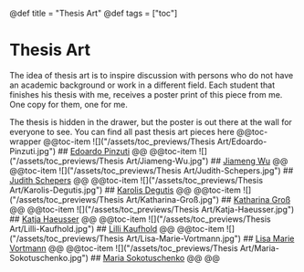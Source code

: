 @def title = "Thesis Art" 
@def tags = ["toc"] 
# Thesis Art
The idea of thesis art is to inspire discussion with persons who do not have an academic background or work in a different field. Each student that finishes his thesis with me, receives a poster print of this piece from me. One copy for them, one for me.

The thesis is hidden in the drawer, but the poster is out there at the wall for everyone to see. You can find all past thesis art pieces here
@@toc-wrapper
	@@toc-item ![]("/assets/toc_previews/Thesis Art/Edoardo-Pinzuti.jpg") ## [Edoardo Pinzuti](Edoardo-Pinzuti) @@
	@@toc-item ![]("/assets/toc_previews/Thesis Art/Jiameng-Wu.jpg") ## [Jiameng Wu](Jiameng-Wu) @@
	@@toc-item ![]("/assets/toc_previews/Thesis Art/Judith-Schepers.jpg") ## [Judith Schepers](Judith-Schepers) @@
	@@toc-item ![]("/assets/toc_previews/Thesis Art/Karolis-Degutis.jpg") ## [Karolis Degutis](Karolis-Degutis) @@
	@@toc-item ![]("/assets/toc_previews/Thesis Art/Katharina-Groß.jpg") ## [Katharina Groß](Katharina-Groß) @@
	@@toc-item ![]("/assets/toc_previews/Thesis Art/Katja-Haeusser.jpg") ## [Katja Haeusser](Katja-Haeusser) @@
	@@toc-item ![]("/assets/toc_previews/Thesis Art/Lilli-Kaufhold.jpg") ## [Lilli Kaufhold](Lilli-Kaufhold) @@
	@@toc-item ![]("/assets/toc_previews/Thesis Art/Lisa-Marie-Vortmann.jpg") ## [Lisa Marie Vortmann](Lisa-Marie-Vortmann) @@
	@@toc-item ![]("/assets/toc_previews/Thesis Art/Maria-Sokotuschenko.jpg") ## [Maria Sokotuschenko](Maria-Sokotuschenko) @@
@@